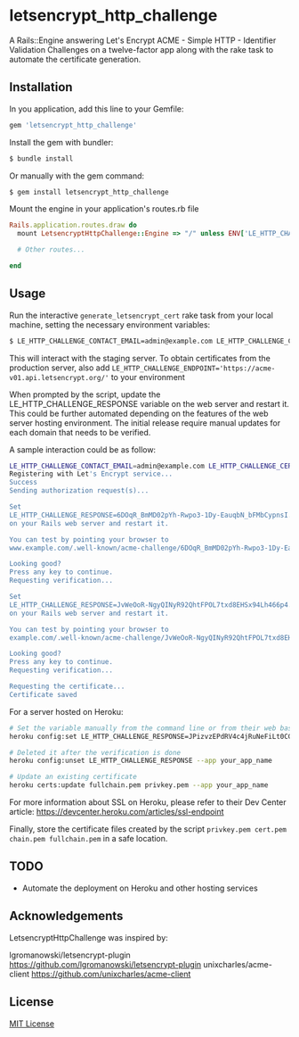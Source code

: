 # letsencrypt_http_challenge
A Rails::Engine answering Let's Encrypt ACME - Simple HTTP - Identifier Validation Challenges on a twelve-factor app along with the rake task to automate the certificate generation.


## Installation

In you application, add this line to your Gemfile:
```ruby
gem 'letsencrypt_http_challenge'
```

Install the gem with bundler:
```bash
$ bundle install
```
Or manually with the gem command:
```bash
$ gem install letsencrypt_http_challenge
```

Mount the engine in your application's routes.rb file
```ruby
Rails.application.routes.draw do
  mount LetsencryptHttpChallenge::Engine => "/" unless ENV['LE_HTTP_CHALLENGE_RESPONSE'].blank?

  # Other routes...

end
```


## Usage

Run the interactive `generate_letsencrypt_cert` rake task from your local machine, setting the necessary environment variables:
```bash
$ LE_HTTP_CHALLENGE_CONTACT_EMAIL=admin@example.com LE_HTTP_CHALLENGE_CERTIFICATE_DOMAINS="www.example.com example.com" bundle exec rake generate_letsencrypt_cert
```

This will interact with the staging server. To obtain certificates from the production server, also add `LE_HTTP_CHALLENGE_ENDPOINT='https://acme-v01.api.letsencrypt.org/'` to your environment

When prompted by the script, update the LE_HTTP_CHALLENGE_RESPONSE variable on the web server and restart it. This could be further automated depending on the features of the web server hosting environment. The initial release require manual updates for each domain that needs to be verified.

A sample interaction could be as follow:
```bash
LE_HTTP_CHALLENGE_CONTACT_EMAIL=admin@example.com LE_HTTP_CHALLENGE_CERTIFICATE_DOMAINS="www.example.com example.com" bundle exec rake generate_letsencrypt_cert
Registering with Let's Encrypt service...
Success
Sending authorization request(s)...

Set
LE_HTTP_CHALLENGE_RESPONSE=6DOqR_BmMD02pYh-Rwpo3-1Dy-EauqbN_bFMbCypnsI.Iv478AtdWnuUCE6e-UfAJFN6y-F3YUTYG-skUvfYPJc
on your Rails web server and restart it.

You can test by pointing your browser to
www.example.com/.well-known/acme-challenge/6DOqR_BmMD02pYh-Rwpo3-1Dy-EauqbN_bFMbCypnsI

Looking good?
Press any key to continue.
Requesting verification...

Set
LE_HTTP_CHALLENGE_RESPONSE=JvWeOoR-NgyQINyR92QhtFPOL7txd8EHSx94Lh466p4.Iv478AtdWnuUCE6e-UfAJFN6y-F3YUTYG-skUvfYPJc
on your Rails web server and restart it.

You can test by pointing your browser to
example.com/.well-known/acme-challenge/JvWeOoR-NgyQINyR92QhtFPOL7txd8EHSx94Lh466p4

Looking good?
Press any key to continue.
Requesting verification...

Requesting the certificate...
Certificate saved
```

For a server hosted on Heroku:
```bash
# Set the variable manually from the command line or from their web based console
heroku config:set LE_HTTP_CHALLENGE_RESPONSE=JPizvzEPdRV4c4jRuNeFiLt0CCzL4aX-m4Ota1WYxh4.E_dQtIfQA9oIW2T7stzq9SgogpUQS2Ha2A4mxlCeAPk --app your_app_name

# Deleted it after the verification is done
heroku config:unset LE_HTTP_CHALLENGE_RESPONSE --app your_app_name

# Update an existing certificate
heroku certs:update fullchain.pem privkey.pem --app your_app_name
```

For more information about SSL on Heroku, please refer to their Dev Center article:
https://devcenter.heroku.com/articles/ssl-endpoint

Finally, store the certificate files created by the script `privkey.pem cert.pem chain.pem fullchain.pem` in a safe location.


## TODO

- Automate the deployment on Heroku and other hosting services


## Acknowledgements

LetsencryptHttpChallenge was inspired by:

lgromanowski/letsencrypt-plugin https://github.com/lgromanowski/letsencrypt-plugin
unixcharles/acme-client https://github.com/unixcharles/acme-client


## License

[MIT License](http://opensource.org/licenses/MIT)
